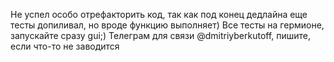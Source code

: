 Не успел особо отрефакторить код, так как под конец дедлайна еще тесты допиливал, но вроде функцию выполняет)
Все тесты на гермионе, запускайте сразу gui;)
Телеграм для связи @dmitriyberkutoff, пишите, если что-то не заводится
